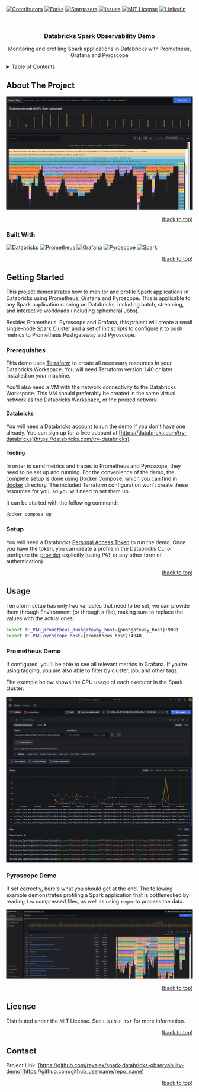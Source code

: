 <!-- Improved compatibility of back to top link: See: https://github.com/othneildrew/Best-README-Template/pull/73 -->
<a name="readme-top"></a>
<!--
*** Thanks for checking out the Best-README-Template. If you have a suggestion
*** that would make this better, please fork the repo and create a pull request
*** or simply open an issue with the tag "enhancement".
*** Don't forget to give the project a star!
*** Thanks again! Now go create something AMAZING! :D
-->



<!-- PROJECT SHIELDS -->
<!--
*** I'm using markdown "reference style" links for readability.
*** Reference links are enclosed in brackets [ ] instead of parentheses ( ).
*** See the bottom of this document for the declaration of the reference variables
*** for contributors-url, forks-url, etc. This is an optional, concise syntax you may use.
*** https://www.markdownguide.org/basic-syntax/#reference-style-links
-->
[![Contributors][contributors-shield]][contributors-url]
[![Forks][forks-shield]][forks-url]
[![Stargazers][stars-shield]][stars-url]
[![Issues][issues-shield]][issues-url]
[![MIT License][license-shield]][license-url]
[![LinkedIn][linkedin-shield]][linkedin-url]


<!-- PROJECT LOGO -->
<br />
<div align="center">
<h3 align="center">Databricks Spark Observability Demo</h3>

  <p align="center">
    Monitoring and profiling Spark applications in Databricks with Prometheus, Grafana and Pyroscope
  </p>
</div>

<!-- TABLE OF CONTENTS -->
<details>
  <summary>Table of Contents</summary>
  <ol>
    <li>
      <a href="#about-the-project">About The Project</a>
      <ul>
        <li><a href="#built-with">Built With</a></li>
      </ul>
    </li>
    <li>
      <a href="#getting-started">Getting Started</a>
      <ul>
        <li><a href="#prerequisites">Prerequisites</a></li>
        <li><a href="#installation">Installation</a></li>
      </ul>
    </li>
    <li><a href="#usage">Usage</a></li>
    <li><a href="#roadmap">Roadmap</a></li>
    <li><a href="#contributing">Contributing</a></li>
    <li><a href="#license">License</a></li>
    <li><a href="#contact">Contact</a></li>
    <li><a href="#acknowledgments">Acknowledgments</a></li>
  </ol>
</details>



<!-- ABOUT THE PROJECT -->
## About The Project

[![Product Name Screen Shot][product-screenshot]](https://example.com)

<p align="right">(<a href="#readme-top">back to top</a>)</p>

### Built With

[![Databricks][Databricks.com]][Databricks-url]
[![Prometheus][Prometheus.com]][Prometheus-url]
[![Grafana][Grafana.com]][Grafana-url]
[![Pyroscope][Pyroscope.com]][Pyroscope-url]
[![Spark][Spark]][Spark-url]

<p align="right">(<a href="#readme-top">back to top</a>)</p>



<!-- GETTING STARTED -->
## Getting Started
This project demonstrates how to monitor and profile Spark applications in Databricks using Prometheus, Grafana and Pyroscope. This is applicable to any Spark application running on Databricks, including batch, streaming, and interactive workloads (including ephemeral Jobs).

Besides Prometheus, Pyroscope and Grafana, this project will create a small single-node Spark Cluster and a set of init scripts to configure it to push metrics to Prometheus Pushgateway and Pyroscope.

### Prerequisites

This demo uses [Terraform](https://www.terraform.io/) to create all necessary resources in your Databricks Workspace. You will need Terraform version 1.40 or later installed on your machine.

You'll also need a VM with the network connectivity to the Databricks Workspace. This VM should preferably be created in the same virtual network as the Databricks Workspace, or the peered network. 

#### Databricks

You will need a Databricks account to run the demo if you don't have one already. You can sign up for a free account at [https://databricks.com/try-databricks](https://databricks.com/try-databricks).

#### Tooling

In order to send metrics and traces to Prometheus and Pyroscope, they need to be set up and running. For the convenience of the demo, the complete setup is done using Docker Compose, which you can find in [docker](docker) directory. The included Terraform configuration won't create these resources for you, so you will need to set them up.

It can be started with the following command:
```sh
docker compose up
```

### Setup
You will need a Databricks [Personal Access Token](https://docs.databricks.com/dev-tools/api/latest/authentication.html#generate-a-token) to run the demo. Once you have the token, you can create a profile in the Databricks CLI or configure the [provider](provider.tf) explicitly (using PAT or any other form of authentication).

<p align="right">(<a href="#readme-top">back to top</a>)</p>


<!-- USAGE EXAMPLES -->
## Usage

Terraform setup has only two variables that need to be set, we can provide them through Environment (or through a file), making sure to replace the values with the actual ones:

```sh
export TF_VAR_prometheus_pushgateway_host={pushgateway_host}:9091
export TF_VAR_pyroscope_host={prometheus_host}:4040
```

### Prometheus Demo
If configured, you'll be able to see all relevant metrics in Grafana. If you're using tagging, you are also able to filter by cluster, job, and other tags.

The example below shows the CPU usage of each executor in the Spark cluster.

![Prometheus Demo](img/prometheus_demo.png)

### Pyroscope Demo
If set correctly, here's what you should get at the end. The following example demonstrates profiling a Spark application that is bottlenecked by reading `lzw` compressed files, as well as using `regex` to process the data.

![Pyroscope Demo](img/pyroscope_demo.png)

<p align="right">(<a href="#readme-top">back to top</a>)</p>


<!-- LICENSE -->
## License

Distributed under the MIT License. See `LICENSE.txt` for more information.

<p align="right">(<a href="#readme-top">back to top</a>)</p>

<!-- CONTACT -->
## Contact

Project Link: [https://github.com/rayalex/spark-databricks-observability-demo](https://github.com/github_username/repo_name)

<p align="right">(<a href="#readme-top">back to top</a>)</p>

<!-- MARKDOWN LINKS & IMAGES -->
<!-- https://www.markdownguide.org/basic-syntax/#reference-style-links -->
[contributors-shield]: https://img.shields.io/github/contributors/rayalex/spark-databricks-observability-demo.svg?style=for-the-badge
[contributors-url]: https://github.com/rayalex/spark-databricks-observability-demo/graphs/contributors
[forks-shield]: https://img.shields.io/github/forks/rayalex/spark-databricks-observability-demo.svg?style=for-the-badge
[forks-url]: https://github.com/rayalex/spark-databricks-observability-demo/network/members
[stars-shield]: https://img.shields.io/github/stars/rayalex/spark-databricks-observability-demo.svg?style=for-the-badge
[stars-url]: https://github.com/rayalex/spark-databricks-observability-demo/stargazers
[issues-shield]: https://img.shields.io/github/issues/rayalex/spark-databricks-observability-demo.svg?style=for-the-badge
[issues-url]: https://github.com/rayalex/spark-databricks-observability-demo/issues
[license-shield]: https://img.shields.io/github/license/rayalex/spark-databricks-observability-demo.svg?style=for-the-badge
[license-url]: https://github.com/rayalex/spark-databricks-observability-demo/blob/master/LICENSE.txt
[linkedin-shield]: https://img.shields.io/badge/-LinkedIn-black.svg?style=for-the-badge&logo=linkedin&colorB=555
[linkedin-url]: https://linkedin.com/in/aleksandar-dragojevic/
[product-screenshot]: img/pyroscope.png
[Next.js]: https://img.shields.io/badge/next.js-000000?style=for-the-badge&logo=nextdotjs&logoColor=white
[Next-url]: https://nextjs.org/
[React.js]: https://img.shields.io/badge/React-20232A?style=for-the-badge&logo=react&logoColor=61DAFB
[React-url]: https://reactjs.org/
[Vue.js]: https://img.shields.io/badge/Vue.js-35495E?style=for-the-badge&logo=vuedotjs&logoColor=4FC08D
[Vue-url]: https://vuejs.org/
[Angular.io]: https://img.shields.io/badge/Angular-DD0031?style=for-the-badge&logo=angular&logoColor=white
[Angular-url]: https://angular.io/
[Svelte.dev]: https://img.shields.io/badge/Svelte-4A4A55?style=for-the-badge&logo=svelte&logoColor=FF3E00
[Svelte-url]: https://svelte.dev/
[Laravel.com]: https://img.shields.io/badge/Laravel-FF2D20?style=for-the-badge&logo=laravel&logoColor=white
[Laravel-url]: https://laravel.com
[Bootstrap.com]: https://img.shields.io/badge/Bootstrap-563D7C?style=for-the-badge&logo=bootstrap&logoColor=white
[Bootstrap-url]: https://getbootstrap.com
[JQuery.com]: https://img.shields.io/badge/jQuery-0769AD?style=for-the-badge&logo=jquery&logoColor=white
[JQuery-url]: https://jquery.com
[Databricks.com]: https://img.shields.io/badge/Databricks-FF2D20?style=for-the-badge&logo=databricks&logoColor=white
[Databricks-url]: https://databricks.com
[Prometheus.com]: https://img.shields.io/badge/Prometheus-000000?style=for-the-badge&logo=prometheus&logoColor=E6522C
[Prometheus-url]: https://prometheus.io
[Grafana.com]: https://img.shields.io/badge/Grafana-F46800?style=for-the-badge&logo=grafana&logoColor=white
[Grafana-url]: https://grafana.com
[Pyroscope.com]: https://img.shields.io/badge/Pyroscope-FF2D20?style=for-the-badge&logo=pyroscope&logoColor=white
[Pyroscope-url]: https://pyroscope.io
[Spark]: https://img.shields.io/badge/Apache_Spark-E25A1C?style=for-the-badge&logo=apache-spark&logoColor=white
[Spark-url]: https://spark.apache.org